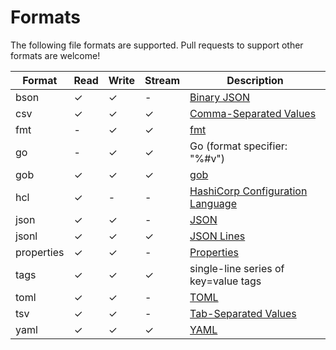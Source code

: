 # Formats

The following file formats are supported.  Pull requests to support other formats are welcome!

| Format | Read |  Write | Stream | Description |
| ---- | ------ |  ------ | ------ | ------ |
| bson | ✓ | ✓ | - | [Binary JSON](https://en.wikipedia.org/wiki/BSON) |
| csv | ✓ | ✓ | ✓ | [Comma-Separated Values](https://en.wikipedia.org/wiki/Comma-separated_values) |
| fmt | - | ✓ | ✓ | [fmt](https://godoc.org/fmt) |
| go | - | ✓ | ✓ | Go (format specifier: "%#v") |
| gob | ✓ | ✓ | ✓ | [gob](https://godoc.org/encoding/gob) |
| hcl | ✓ | - | - | [HashiCorp Configuration Language](https://github.com/hashicorp/hcl) |
| json | ✓ | ✓ | - | [JSON](http://json.org/) |
| jsonl | ✓ | ✓ | ✓ | [JSON Lines](http://jsonlines.org/) |
| properties | ✓ | ✓ | - |[Properties](https://en.wikipedia.org/wiki/.properties) |
| tags | ✓ | ✓ | ✓ | single-line series of key=value tags |
| toml | ✓ | ✓ | - | [TOML](https://github.com/toml-lang/toml) |
| tsv | ✓ | ✓ | - |[ Tab-Separated Values](https://en.wikipedia.org/wiki/Tab-separated_values) |
| yaml | ✓ | ✓ | ✓ | [YAML](https://yaml.org/) |